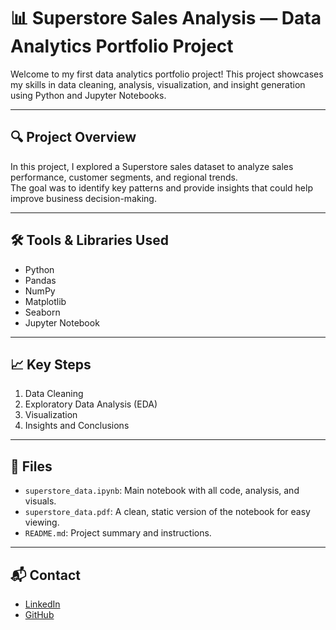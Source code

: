 # 📊 Superstore Sales Analysis — Data Analytics Portfolio Project

Welcome to my first data analytics portfolio project! This project showcases my skills in data cleaning, analysis, visualization, and insight generation using Python and Jupyter Notebooks.

---

## 🔍 Project Overview

In this project, I explored a Superstore sales dataset to analyze sales performance, customer segments, and regional trends.  
The goal was to identify key patterns and provide insights that could help improve business decision-making.

---

## 🛠 Tools & Libraries Used

- Python
- Pandas
- NumPy
- Matplotlib
- Seaborn
- Jupyter Notebook

---

## 📈 Key Steps

1. Data Cleaning  
2. Exploratory Data Analysis (EDA)  
3. Visualization  
4. Insights and Conclusions

---

## 📄 Files

- `superstore_data.ipynb`: Main notebook with all code, analysis, and visuals.  
- `superstore_data.pdf`: A clean, static version of the notebook for easy viewing.  
- `README.md`: Project summary and instructions.

---

## 📬 Contact

- [LinkedIn](https://www.linkedin.com/in/ahmednurabdi/)
- [GitHub](https://github.com/ahmednurabdii)

